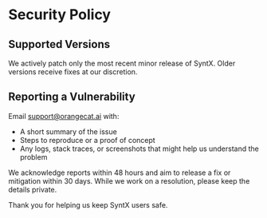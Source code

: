 # Security Policy

## Supported Versions

We actively patch only the most recent minor release of SyntX. Older versions receive fixes at our discretion.

## Reporting a Vulnerability

Email support@orangecat.ai with:

- A short summary of the issue
- Steps to reproduce or a proof of concept
- Any logs, stack traces, or screenshots that might help us understand the problem

We acknowledge reports within 48 hours and aim to release a fix or mitigation within 30 days. While we work on a resolution, please keep the details private.

Thank you for helping us keep SyntX users safe.
